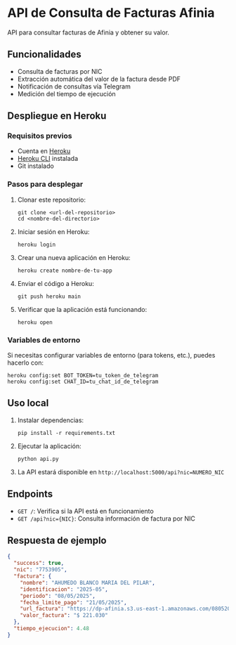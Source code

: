 # API de Consulta de Facturas Afinia

API para consultar facturas de Afinia y obtener su valor.

## Funcionalidades

- Consulta de facturas por NIC
- Extracción automática del valor de la factura desde PDF
- Notificación de consultas vía Telegram
- Medición del tiempo de ejecución

## Despliegue en Heroku

### Requisitos previos

- Cuenta en [Heroku](https://heroku.com)
- [Heroku CLI](https://devcenter.heroku.com/articles/heroku-cli) instalada
- Git instalado

### Pasos para desplegar

1. Clonar este repositorio:
   ```
   git clone <url-del-repositorio>
   cd <nombre-del-directorio>
   ```

2. Iniciar sesión en Heroku:
   ```
   heroku login
   ```

3. Crear una nueva aplicación en Heroku:
   ```
   heroku create nombre-de-tu-app
   ```

4. Enviar el código a Heroku:
   ```
   git push heroku main
   ```

5. Verificar que la aplicación está funcionando:
   ```
   heroku open
   ```

### Variables de entorno

Si necesitas configurar variables de entorno (para tokens, etc.), puedes hacerlo con:
```
heroku config:set BOT_TOKEN=tu_token_de_telegram
heroku config:set CHAT_ID=tu_chat_id_de_telegram
```

## Uso local

1. Instalar dependencias:
   ```
   pip install -r requirements.txt
   ```

2. Ejecutar la aplicación:
   ```
   python api.py
   ```

3. La API estará disponible en `http://localhost:5000/api?nic=NUMERO_NIC`

## Endpoints

- `GET /`: Verifica si la API está en funcionamiento
- `GET /api?nic={NIC}`: Consulta información de factura por NIC

## Respuesta de ejemplo

```json
{
  "success": true,
  "nic": "7753905",
  "factura": {
    "nombre": "AHUMEDO BLANCO MARIA DEL PILAR",
    "identificacion": "2025-05",
    "periodo": "08/05/2025",
    "fecha_limite_pago": "21/05/2025",
    "url_factura": "https://dp-afinia.s3.us-east-1.amazonaws.com/08052025REGUBOL/Regulado_7753905120_08052025.pdf",
    "valor_factura": "$ 221.030"
  },
  "tiempo_ejecucion": 4.48
}
``` 